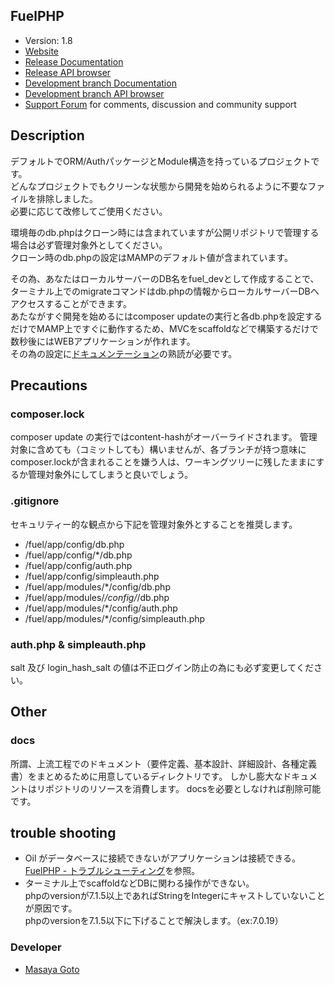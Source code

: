 ## FuelPHP
* Version: 1.8
* [Website](http://fuelphp.com/)  
* [Release Documentation](http://docs.fuelphp.com)  
* [Release API browser](http://api.fuelphp.com)  
* [Development branch Documentation](http://dev-docs.fuelphp.com)  
* [Development branch API browser](http://dev-api.fuelphp.com)  
* [Support Forum](http://fuelphp.com/forums) for comments, discussion and community support  

## Description
デフォルトでORM/AuthパッケージとModule構造を持っているプロジェクトです。  
どんなプロジェクトでもクリーンな状態から開発を始められるように不要なファイルを排除しました。  
必要に応じて改修してご使用ください。  

環境毎のdb.phpはクローン時には含まれていますが公開リポジトリで管理する場合は必ず管理対象外としてください。  
クローン時のdb.phpの設定はMAMPのデフォルト値が含まれています。  

その為、あなたはローカルサーバーのDB名をfuel_devとして作成することで、ターミナル上でのmigrateコマンドはdb.phpの情報からローカルサーバーDBへアクセスすることができます。  
あたながすぐ開発を始めるにはcomposer updateの実行と各db.phpを設定するだけでMAMP上ですぐに動作するため、MVCをscaffoldなどで構築するだけで数秒後にはWEBアプリケーションが作れます。  
その為の設定に[ドキュメンテーション](http://fuelphp.jp/docs/1.8/)の熟読が必要です。  

## Precautions

### composer.lock
composer update の実行ではcontent-hashがオーバーライドされます。
管理対象に含めても（コミットしても）構いませんが、各ブランチが持つ意味にcomposer.lockが含まれることを嫌う人は、ワーキングツリーに残したままにするか管理対象外にしてしまうと良いでしょう。

### .gitignore
セキュリティー的な観点から下記を管理対象外とすることを推奨します。  

* /fuel/app/config/db.php  
* /fuel/app/config/*/db.php  
* /fuel/app/config/auth.php  
* /fuel/app/config/simpleauth.php  
* /fuel/app/modules/*/config/db.php  
* /fuel/app/modules/*/config/*/db.php  
* /fuel/app/modules/*/config/auth.php  
* /fuel/app/modules/*/config/simpleauth.php

### auth.php & simpleauth.php
salt 及び login_hash_salt の値は不正ログイン防止の為にも必ず変更してください。  

## Other

### docs
所謂、上流工程でのドキュメント（要件定義、基本設計、詳細設計、各種定義書）をまとめるために用意しているディレクトリです。
しかし膨大なドキュメントはリポジトリのリソースを消費します。
docsを必要としなければ削除可能です。

## trouble shooting
* Oil がデータベースに接続できないがアプリケーションは接続できる。  
[FuelPHP - トラブルシューティング](http://fuelphp.jp/docs/1.8/installation/troubleshooting.html#oil_db_error)を参照。  
* ターミナル上でscaffoldなどDBに関わる操作ができない。  
phpのversionが7.1.5以上であればStringをIntegerにキャストしていないことが原因です。  
phpのversionを7.1.5以下に下げることで解決します。（ex:7.0.19）

### Developer
* [Masaya Goto](https://legendary-se.jp/)
